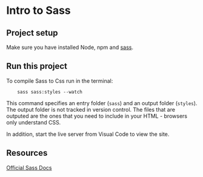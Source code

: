 # Intro to Sass

## Project setup

Make sure you have installed Node, npm and [sass](https://www.npmjs.com/package/sass).

## Run this project

To compile Sass to Css run in the terminal:

```
    sass sass:styles --watch
```

This command specifies an entry folder (`sass`) and an output folder (`styles`).
The output folder is not tracked in version control.
The files that are outputed are the ones that you need to include in your HTML - browsers only understand CSS.

In addition, start the live server from Visual Code to view the site.

## Resources

[Official Sass Docs](https://sass-lang.com/)
